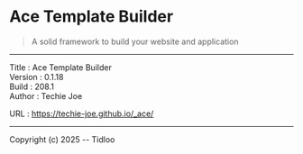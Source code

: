 # Ace Template Builder
> A solid framework to build your website and application
---

Title    : Ace Template Builder  
Version  : 0.1.18  
Build    : 208.1  
Author   : Techie Joe  

URL      : https://techie-joe.github.io/_ace/  

---

Copyright (c) 2025 -- Tidloo